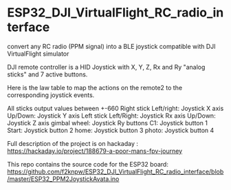 # ESP32_DJI_VirtualFlight_RC_radio_interface
convert any RC radio (PPM signal) into a BLE joystick compatible with DJI VirtualFlight simulator

DJI remote controller is a HID Joystick with X, Y, Z, Rx and Ry "analog sticks" and 7 active buttons. 

Here is the law table to map the actions on the remote2 to the corresponding joystick events.

All sticks output values between +-660
Right stick
  Left/right: Joystick X axis
  Up/Down: Joystick Y axis
Left stick
  Left/Right: Joystick Rx axis
  Up/Down: Joystick Z axis
gimbal wheel: Joystick Ry
buttons
  C1: Joystick button 1
  Start: Joystick button 2
  home: Joystick button 3
  photo: Joystick button 4
  
  Full description of the project is on hackaday : https://hackaday.io/project/188679-a-poor-mans-fpv-journey
  
  This repo contains the source code for the ESP32 board: https://github.com/f2knpw/ESP32_DJI_VirtualFlight_RC_radio_interface/blob/master/ESP32_PPM2JoystickAvata.ino
